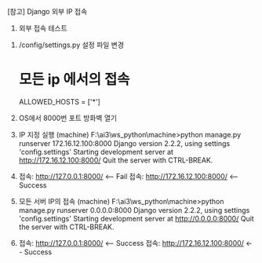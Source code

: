 [참고] Django 외부 IP 접속       
1. 외부 접속 테스트
1) /config/settings.py 설정 파일 변경
   # 모든 ip 에서의 접속
   ALLOWED_HOSTS = ['*']

2) OS에서 8000번 포트 방화벽 열기

3) IP 지정 실행
(machine) F:\ai3\ws_python\machine>python manage.py runserver 172.16.12.100:8000
Django version 2.2.2, using settings 'config.settings'
Starting development server at http://172.16.12.100:8000/
Quit the server with CTRL-BREAK.
  
4) 접속: http://127.0.0.1:8000/       <-- Fail
   접속: http://172.16.12.100:8000/ <-- Success

5) 모든 서버 IP의 접속
(machine) F:\ai3\ws_python\machine>python manage.py runserver 0.0.0.0:8000
Django version 2.2.2, using settings 'config.settings'
Starting development server at http://0.0.0.0:8000/
Quit the server with CTRL-BREAK.

6) 접속: http://127.0.0.1:8000/       <-- Success
   접속: http://172.16.12.100:8000/ <-- Success